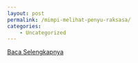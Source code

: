 ```yaml
---
layout: post
permalink: /mimpi-melihat-penyu-raksasa/
categories:
    - Uncategorized
---
```


[Baca Selengkapnya](/02)